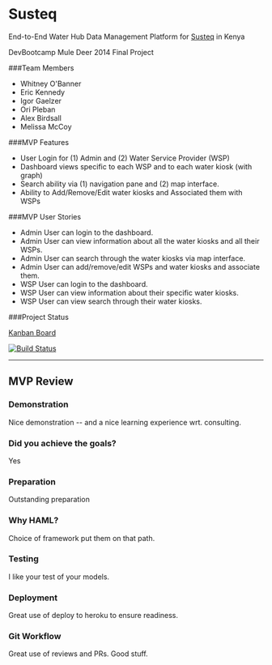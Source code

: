 Susteq
======

End-to-End Water Hub Data Management Platform for [Susteq](http://susteq.nl) in Kenya

DevBootcamp Mule Deer 2014 Final Project

###Team Members
- Whitney O'Banner
- Eric Kennedy
- Igor Gaelzer
- Ori Pleban
- Alex Birdsall
- Melissa McCoy

###MVP Features
- User Login for (1) Admin and (2) Water Service Provider (WSP)
- Dashboard views specific to each WSP and to each water kiosk (with graph)
- Search ability via (1) navigation pane and (2) map interface.
- Ability to Add/Remove/Edit water kiosks and Associated them with WSPs

###MVP User Stories
- Admin User can login to the dashboard.
- Admin User can view information about all the water kiosks and all their WSPs.
- Admin User can search through the water kiosks via map interface.
- Admin User can add/remove/edit WSPs and water kiosks and associate them.
- WSP User can login to the dashboard.
- WSP User can view information about their specific water kiosks.
- WSP User can view search through their water kiosks.

###Project Status

[Kanban Board](https://trello.com/b/9fDMEedR/flowteq-tbd)

[![Build Status](https://semaphoreapp.com/api/v1/projects/fbe30aaa-0c9b-4f51-929f-d2641e246d43/243184/badge.png)](https://semaphoreapp.com/whitney/susteq)


----

## MVP Review

### Demonstration

Nice demonstration -- and a nice learning experience wrt. consulting.

### Did you achieve the goals?

Yes

### Preparation

Outstanding preparation

### Why HAML?

Choice of framework put them on that path.

### Testing

I like your test of your models.

### Deployment

Great use of deploy to heroku to ensure readiness.

### Git Workflow

Great use of reviews and PRs.  Good stuff.
